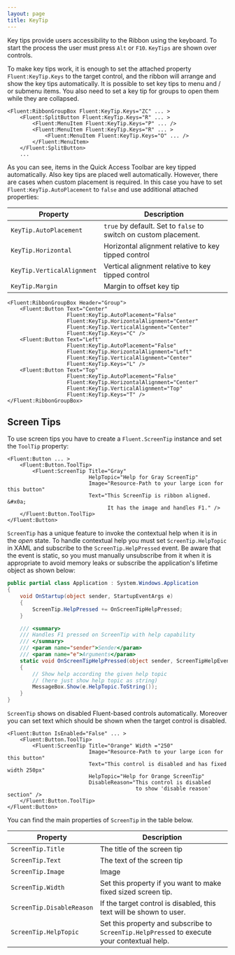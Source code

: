 ```yaml
---
layout: page
title: KeyTip
---
```


Key tips provide users accessibility to the Ribbon using the keyboard.
To start the process the user must press `Alt` or `F10`.
`KeyTips` are shown over controls.

To make key tips work, it is enough to set the attached property `Fluent:KeyTip.Keys` to the target control,
and the ribbon will arrange and show the key tips automatically.
It is possible to set key tips to menu and / or submenu items.
You also need to set a key tip for groups to open them while they are collapsed.

```xaml
<Fluent:RibbonGroupBox Fluent:KeyTip.Keys="ZC" ... >
    <Fluent:SplitButton Fluent:KeyTip.Keys="R" ... >
        <Fluent:MenuItem Fluent:KeyTip.Keys="P" ... />
        <Fluent:MenuItem Fluent:KeyTip.Keys="R" ... >
            <Fluent:MenuItem Fluent:KeyTip.Keys="O" ... />
        </Fluent:MenuItem>
    </Fluent:SplitButton>
    ...
```

As you can see, items in the Quick Access Toolbar are key tipped automatically.
Also key tips are placed well automatically.
However, there are cases when custom placement is required.
In this case you have to set `Fluent:KeyTip.AutoPlacement` to `false` and use additional attached properties:

Property                    | Description
--------------------------- | -----------------------------------------------------------------
`KeyTip.AutoPlacement`      | `true` by default. Set to `false` to switch on custom placement.
`KeyTip.Horizontal`         | Horizontal alignment relative to key tipped control
`KeyTip.VerticalAlignment`  | Vertical alignment relative to key tipped control
`KeyTip.Margin`             | Margin to offset key tip

```xaml
<Fluent:RibbonGroupBox Header="Group">
    <Fluent:Button Text="Center"
                   Fluent:KeyTip.AutoPlacement="False"
                   Fluent:KeyTip.HorizontalAlignment="Center"
                   Fluent:KeyTip.VerticalAlignment="Center"
                   Fluent:KeyTip.Keys="C" />
    <Fluent:Button Text="Left"
                   Fluent:KeyTip.AutoPlacement="False"
                   Fluent:KeyTip.HorizontalAlignment="Left"
                   Fluent:KeyTip.VerticalAlignment="Center"
                   Fluent:KeyTip.Keys="L" />
    <Fluent:Button Text="Top"
                   Fluent:KeyTip.AutoPlacement="False"
                   Fluent:KeyTip.HorizontalAlignment="Center"
                   Fluent:KeyTip.VerticalAlignment="Top"
                   Fluent:KeyTip.Keys="T" />
</Fluent:RibbonGroupBox>
```

## Screen Tips

To use screen tips you have to create a `Fluent.ScreenTip` instance and set the `ToolTip` property:

```xaml
<Fluent:Button ... >
    <Fluent:Button.ToolTip>
        <Fluent:ScreenTip Title="Gray"
                          HelpTopic="Help for Gray ScreenTip"
                          Image="Resource-Path to your large icon for this button"
                          Text="This ScreenTip is ribbon aligned. &#x0a;
                                It has the image and handles F1." />
    </Fluent:Button.ToolTip>
</Fluent:Button>
```

`ScreenTip` has a unique feature to invoke the contextual help when it is in the _open_ state.
To handle contextual help you must set `ScreenTip.HelpTopic` in XAML
and subscribe to the `ScreenTip.HelpPressed` event.
Be aware that the event is static,
so you must manually unsubscribe from it when it is appropriate to avoid memory leaks
or subscribe the application's lifetime object as shown below:

```csharp
public partial class Application : System.Windows.Application
{
    void OnStartup(object sender, StartupEventArgs e)
    {
        ScreenTip.HelpPressed += OnScreenTipHelpPressed;
    }

    /// <summary>
    /// Handles F1 pressed on ScreenTip with help capability
    /// </summary>
    /// <param name="sender">Sender</param>
    /// <param name="e">Arguments</param>
    static void OnScreenTipHelpPressed(object sender, ScreenTipHelpEventArgs e)
    {
        // Show help according the given help topic
        // (here just show help topic as string)
        MessageBox.Show(e.HelpTopic.ToString());
    }
}
```

`ScreenTip` shows on disabled Fluent-based controls automatically.
Moreover you can set text which should be shown when the target control is disabled.

```xaml
<Fluent:Button IsEnabled="False" ... >
    <Fluent:Button.ToolTip>
        <Fluent:ScreenTip Title="Orange" Width ="250"
                          Image="Resource-Path to your large icon for this button"
                          Text="This control is disabled and has fixed width 250px"
                          HelpTopic="Help for Orange ScreenTip"
                          DisableReason="This control is disabled
                                         to show 'disable reason' section" />
    </Fluent:Button.ToolTip>
</Fluent:Button>
```

You can find the main properties of `ScreenTip` in the table below.

Property                  | Description
------------------------- | ------------------------------------------------------------------------------------------
`ScreenTip.Title`         | The title of the screen tip
`ScreenTip.Text`          | The text of the screen tip
`ScreenTip.Image`         | Image
`ScreenTip.Width`         | Set this property if you want to make fixed sized screen tip.
`ScreenTip.DisableReason` | If the target control is disabled, this text will be shown to user.
`ScreenTip.HelpTopic`     | Set this property and subscribe to `ScreenTip.HelpPressed` to execute your contextual help.

